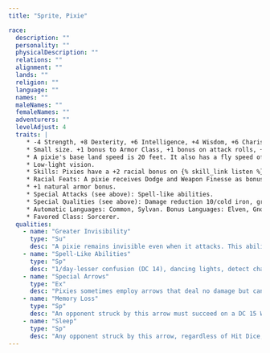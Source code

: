 ```yaml
---
title: "Sprite, Pixie"

race:
  description: ""
  personality: ""
  physicalDescription: ""
  relations: ""
  alignment: ""
  lands: ""
  religion: ""
  language: ""
  names: ""
  maleNames: ""
  femaleNames: ""
  adventurers: ""
  levelAdjust: 4
  traits: |
     * -4 Strength, +8 Dexterity, +6 Intelligence, +4 Wisdom, +6 Charisma.
     * Small size. +1 bonus to Armor Class, +1 bonus on attack rolls, +4 bonus on {% skill_link hide %} checks, -4 penalty on grapple checks, lifting and carrying limits &#190; those of Medium characters.
     * A pixie's base land speed is 20 feet. It also has a fly speed of 60 feet (good).
     * Low-light vision.
     * Skills: Pixies have a +2 racial bonus on {% skill_link listen %}, {% skill_link search %}, and {% skill_link spot %} checks.
     * Racial Feats: A pixie receives Dodge and Weapon Finesse as bonus feats.
     * +1 natural armor bonus.
     * Special Attacks (see above): Spell-like abilities.
     * Special Qualities (see above): Damage reduction 10/cold iron, greater invisibility, spell resistance equal to 15 + class levels.
     * Automatic Languages: Common, Sylvan. Bonus Languages: Elven, Gnome, Halfling.
     * Favored Class: Sorcerer.
  qualities:
    - name: "Greater Invisibility"
      type: "Su"
      desc: "A pixie remains invisible even when it attacks. This ability is constant, but the pixie can suppress or resume it as a free action."
    - name: "Spell-Like Abilities"
      type: "Sp"
      desc: "1/day-lesser confusion (DC 14), dancing lights, detect chaos, detect good, detect evil, detect law, detect thoughts (DC 15), dispel magic, entangle (DC 14), permanent image (DC 19; visual and auditory elements only). Caster level 8th. The save DCs are Charisma-based."
    - name: "Special Arrows"
      type: "Ex"
      desc: "Pixies sometimes employ arrows that deal no damage but can erase memory or put a creature to sleep."
    - name: "Memory Loss"
      type: "Sp"
      desc: "An opponent struck by this arrow must succeed on a DC 15 Will save or lose all memory. The save DC is Charisma-based and includes a +2 racial bonus. The subject retains skills, languages, and class abilities but forgets everything else until he or she receives a heal spell or memory restoration with limited wish, wish, or miracle."
    - name: "Sleep"
      type: "Sp"
      desc: "Any opponent struck by this arrow, regardless of Hit Dice, must succeed on a DC 15 Fortitude save or be affected as though by a sleep spell. The save DC is Charisma-based and includes a +2 racial bonus."
---
```

